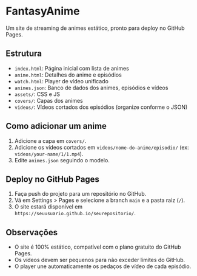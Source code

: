 # FantasyAnime

Um site de streaming de animes estático, pronto para deploy no GitHub Pages.

## Estrutura
- `index.html`: Página inicial com lista de animes
- `anime.html`: Detalhes do anime e episódios
- `watch.html`: Player de vídeo unificado
- `animes.json`: Banco de dados dos animes, episódios e vídeos
- `assets/`: CSS e JS
- `covers/`: Capas dos animes
- `videos/`: Vídeos cortados dos episódios (organize conforme o JSON)

## Como adicionar um anime
1. Adicione a capa em `covers/`.
2. Adicione os vídeos cortados em `videos/nome-do-anime/episodio/` (ex: `videos/your-name/1/1.mp4`).
3. Edite `animes.json` seguindo o modelo.

## Deploy no GitHub Pages
1. Faça push do projeto para um repositório no GitHub.
2. Vá em Settings > Pages e selecione a branch `main` e a pasta raiz (`/`).
3. O site estará disponível em `https://seuusuario.github.io/seurepositorio/`.

## Observações
- O site é 100% estático, compatível com o plano gratuito do GitHub Pages.
- Os vídeos devem ser pequenos para não exceder limites do GitHub.
- O player une automaticamente os pedaços de vídeo de cada episódio.
